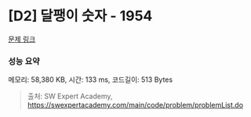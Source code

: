 # [D2] 달팽이 숫자 - 1954 

[문제 링크](https://swexpertacademy.com/main/code/problem/problemDetail.do?contestProbId=AV5PobmqAPoDFAUq) 

### 성능 요약

메모리: 58,380 KB, 시간: 133 ms, 코드길이: 513 Bytes



> 출처: SW Expert Academy, https://swexpertacademy.com/main/code/problem/problemList.do